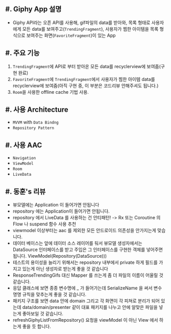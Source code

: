 #. Giphy App 설명
----------
- Giphy API라는 오픈 API를 사용해, gif파일의 data를 받아와, 목록 형태로 사용자에게 모든 data를 보여주고(`TrendingFragment`),
  사용자가 찜한 아이템을 목록 형식으로 보여주는 화면(`FavoriteFragment`)이 있는 App

#. 주요 기능
----------
1. `TrendingFragment`에 API로 부터 받아온 모든 data를 recyclerview에 보여줌(구현 완료)
2. `FavoriteFragment`에 `TrendingFragment`에서 사용자가 찜한 아이템 data를 recyclerview에 보여줌(아직 구현 중, 이 부분은 코드리뷰 안해주셔도 됩니다.)
3. `Room`을 사용한 offline cache 기법 사용.

#. 사용 Architecture
-------------------
-  `MVVM` with `Data Bindng`
-  `Repository Pattern`

#. 사용 AAC
----------
- `Navigation`
- `ViewModel`
- `Room`
- `LiveData`


#. 동훈's 리뷰
----------
- 뷰모델에는 Application 이 들어가면 안됩니다
- repository 에는 Application이 들어가면 안됩니다.
- repository 에서 LiveData 를 사용하는 건 안티패턴! -> Rx 또는 Coroutine 의 Flow 나 suspend 함수 사용 추천
- viewmodel 이상부터는 aac 를 제외한 모든 안드로이드 의존성을 안가지는게 맞습니다.
- 데이터 베이스는 앞에 데이터 소스 레이어를 둬서 뷰모델 생성자에서는 DataSource 인터페이스를 받고 주입은 그 인터페이스를 구현한 객체를 넣어주면 됩니다.
ViewModel(Repository(DataSource)))
- 테스트의 용이성을 늘리기 위해서는 repository 내부에서 private 하게 필드를 가지고 있는게 아닌 생성자로 받는게 좋을 것 같습니다
- ResponseTrendingGifs 대신 Mapper 를 쓰는게 좀 더 파일의 이름이 어울릴 것 같습니다.
- 응답 클래스에 보면 종종 변수명에 _ 가 들어가는데 SerializeName 을 써서 변수 명명 규칙을 맞추는게 좋을 것 같습니다.
- 패키지 구조를 보면 data 안에 domain 그리고 각 화면이 각 피쳐로 분리가 되어 있는데 data/domain/presenter 같이 대표 패키지를 나누고 안에 알맞은 파일을 넣는게 좋아보일 것 같습니다.
- refreshGiphyListFromRepository() 요청을 viewModel 이 아닌 View 에서 하는게 좋을 듯 합니다.
